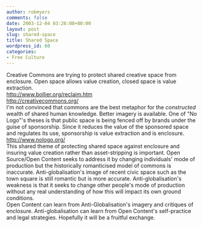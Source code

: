 ```yaml
---
author: robmyers
comments: false
date: 2003-12-04 03:26:08+00:00
layout: post
slug: shared-space
title: Shared Space
wordpress_id: 60
categories:
- Free Culture
---
```


Creative Commons are trying to protect shared creative space from enclosure. Open space allows value creation, closed space is value extraction.  
	http://www.bollier.org/reclaim.htm  
	http://creativecommons.org/  
I'm not convinced that commons are the best metaphor for the *constructed* wealth of shared human knowledge. Better imagery is available. One of "No Logo"'s theses is that public space is being fenced off by brands under the guise of sponsorship. Since it reduces the value of the sponsored space and regulates its use, sponsorship is value extraction and is enclosure.  
	http://www.nologo.org/  
This shared theme of protecting shared space against enclosure and insuring value creation rather than asset-stripping is important. Open Source/Open Content seeks to address it by changing individuals' mode of production but the historically romanticised model of commons is inaccurate. Anti-globalisation's image of recent civic space such as the town square is still romantic but is more accurate. Anti-globalisation's weakness is that it seeks to change other people's mode of production without any real understanding of how this will impact its own ground conditions.  
Open Content can learn from Anti-Globalisation's imagery and critiques of enclosure. Anti-globalisation can learn from Open Content's self-practice and legal strategies. Hopefully it will be a fruitful exchange.

  


